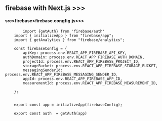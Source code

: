 ## firebase with Next.js >>>


#### src>firebase>firebase.congfig.js>>>
       
            import {getAuth} from 'firebase/auth'
        import { initializeApp } from "firebase/app";
        import { getAnalytics } from "firebase/analytics";

        const firebaseConfig = {
            apiKey: process.env.REACT_APP_FIREBASE_API_KEY,
            authDomain: process.env.REACT_APP_FIREBASE_AUTH_DOMAIN,
            projectId: process.env.REACT_APP_FIREBASE_PROJECT_ID,
            storageBucket: process.env.REACT_APP_FIREBASE_STORAGE_BUCKET,
            messagingSenderId: process.env.REACT_APP_FIREBASE_MESSAGING_SENDER_ID,
            appId: process.env.REACT_APP_FIREBASE_APP_ID,
            measurementId: process.env.REACT_APP_FIREBASE_MEASUREMENT_ID,
        
        };

      
        export const app = initializeApp(firebaseConfig);
        
        export const auth  = getAuth(app)

     